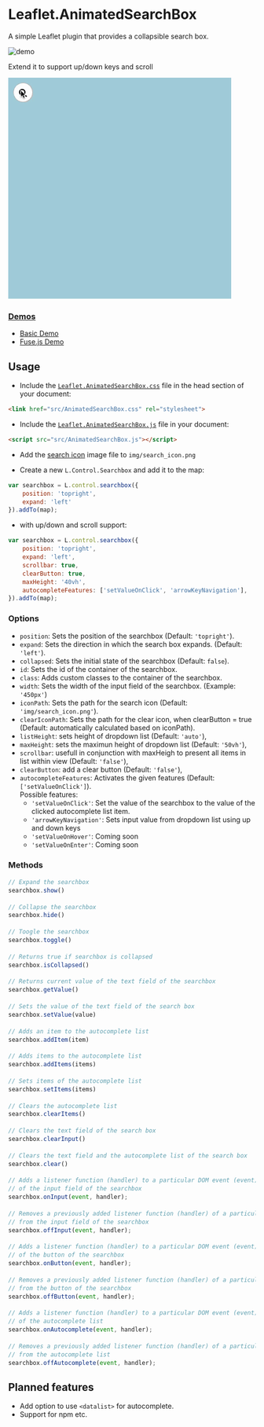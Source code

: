 # Leaflet.AnimatedSearchBox

A simple Leaflet plugin that provides a collapsible search box.

![demo](assets/new_demo_cropped.gif)

Extend it to support up/down keys and scroll

![demo](assets/demo_scroll_arrow.gif)

### [Demos](https://luka1199.github.io/Leaflet.AnimatedSearchBox/examples/)

- [Basic Demo](https://luka1199.github.io/Leaflet.AnimatedSearchBox/examples/example1.html)
- [Fuse.js Demo](https://luka1199.github.io/Leaflet.AnimatedSearchBox/examples/example_fuse.html)

## Usage

- Include the [`Leaflet.AnimatedSearchBox.css`](https://github.com/luka1199/Leaflet.AnimatedSearchBox/releases/latest/download/Leaflet.AnimatedSearchBox.css
) file in the head section of your document:

```html
<link href="src/AnimatedSearchBox.css" rel="stylesheet">
```

- Include the [`Leaflet.AnimatedSearchBox.js`](https://github.com/luka1199/Leaflet.AnimatedSearchBox/releases/latest/download/Leaflet.AnimatedSearchBox.js
) file in your document:

```html
<script src="src/AnimatedSearchBox.js"></script>
```

- Add the [search icon](https://github.com/luka1199/Leaflet.AnimatedSearchBox/releases/latest/download/search_icon.png) image file to `img/search_icon.png`

- Create a new `L.Control.Searchbox` and add it to the map:

```javascript
var searchbox = L.control.searchbox({
    position: 'topright',
    expand: 'left'
}).addTo(map);
```

- with up/down and scroll support:

```javascript
var searchbox = L.control.searchbox({
    position: 'topright',
    expand: 'left',
    scrollbar: true,
    clearButton: true,
    maxHeight: '40vh',
    autocompleteFeatures: ['setValueOnClick', 'arrowKeyNavigation'],
}).addTo(map);
```

### Options

- `position`: Sets the position of the searchbox (Default: `'topright'`).  
- `expand`: Sets the direction in which the search box expands. (Default: `'left'`).  
- `collapsed`: Sets the initial state of the searchbox (Default: `false`).  
- `id`: Sets the id of the container of the searchbox.  
- `class`: Adds custom classes to the container of the searchbox.  
- `width`: Sets the width of the input field of the searchbox. (Example: `'450px'`)  
- `iconPath`: Sets the path for the search icon (Default: `'img/search_icon.png'`).
- `clearIconPath`: Sets the path for the clear icon, when clearButton = true (Default: automatically calculated based on iconPath).
- `listHeight`: sets height of dropdown list (Default: `'auto'`),
- `maxHeight`: sets the maximun height of dropdown list (Default: `'50vh'`),
- `scrollbar`: usefull in conjunction with maxHeigh to present all items in list within view (Default: `'false'`),
- `clearButton`: add a clear button (Default: `'false'`),
- `autocompleteFeatures`: Activates the given features (Default: `['setValueOnClick']`).  
Possible features:
  - `'setValueOnClick'`: Set the value of the searchbox to the value of the clicked autocomplete list item.
  - `'arrowKeyNavigation'`: Sets input value from dropdown list using up and down keys
  - `'setValueOnHover'`: Coming soon
  - `'setValueOnEnter'`: Coming soon

### Methods

```javascript
// Expand the searchbox
searchbox.show()

// Collapse the searchbox
searchbox.hide()

// Toogle the searchbox
searchbox.toggle()

// Returns true if searchbox is collapsed
searchbox.isCollapsed()

// Returns current value of the text field of the searchbox
searchbox.getValue()

// Sets the value of the text field of the search box
searchbox.setValue(value)

// Adds an item to the autocomplete list
searchbox.addItem(item)

// Adds items to the autocomplete list
searchbox.addItems(items)

// Sets items of the autocomplete list
searchbox.setItems(items)

// Clears the autocomplete list
searchbox.clearItems()

// Clears the text field of the search box
searchbox.clearInput()

// Clears the text field and the autocomplete list of the search box
searchbox.clear()

// Adds a listener function (handler) to a particular DOM event (event)
// of the input field of the searchbox
searchbox.onInput(event, handler);

// Removes a previously added listener function (handler) of a particular DOM event (event)
// from the input field of the searchbox
searchbox.offInput(event, handler);

// Adds a listener function (handler) to a particular DOM event (event)
// of the button of the searchbox
searchbox.onButton(event, handler);

// Removes a previously added listener function (handler) of a particular DOM event (event)
// from the button of the searchbox
searchbox.offButton(event, handler);

// Adds a listener function (handler) to a particular DOM event (event)
// of the autocomplete list
searchbox.onAutocomplete(event, handler);

// Removes a previously added listener function (handler) of a particular DOM event (event)
// from the autocomplete list
searchbox.offAutocomplete(event, handler);

```

## Planned features

- Add option to use `<datalist>` for autocomplete.
- Support for npm etc.
